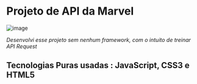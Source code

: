 # Projeto de API da Marvel


![image](https://user-images.githubusercontent.com/67977860/148709755-1fab68e3-70ed-43f4-b39b-d9281c46c732.png)

*Desenvolvi esse projeto sem nenhum framework, com o intuito de treinar API Request*

## Tecnologias Puras usadas : JavaScript, CSS3 e HTML5



